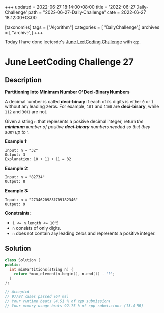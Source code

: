 +++
updated = 2022-06-27 18:14:00+08:00
title = "2022-06-27 Daily-Challenge"
path = "2022-06-27-Daily-Challenge"
date = 2022-06-27 18:12:00+08:00

[taxonomies]
tags = ["Algorithm"]
categories = [ "DailyChallenge",]
archives = [ "archive",]
+++

Today I have done leetcode's [June LeetCoding Challenge](https://leetcode.com/problems/partitioning-into-minimum-number-of-deci-binary-numbers/) with `cpp`.

<!-- more -->

# June LeetCoding Challenge 27

## Description

**Partitioning Into Minimum Number Of Deci-Binary Numbers**

A decimal number is called **deci-binary** if each of its digits is either `0` or `1` without any leading zeros. For example, `101` and `1100` are **deci-binary**, while `112` and `3001` are not.

Given a string `n` that represents a positive decimal integer, return *the **minimum** number of positive **deci-binary** numbers needed so that they sum up to* `n`*.*

 

**Example 1:**

```
Input: n = "32"
Output: 3
Explanation: 10 + 11 + 11 = 32
```

**Example 2:**

```
Input: n = "82734"
Output: 8
```

**Example 3:**

```
Input: n = "27346209830709182346"
Output: 9
```

 

**Constraints:**

- `1 <= n.length <= 10^5`
- `n` consists of only digits.
- `n` does not contain any leading zeros and represents a positive integer.

## Solution

``` cpp
class Solution {
public:
  int minPartitions(string n) {
    return *max_element(n.begin(), n.end()) - '0';
  }
};

// Accepted
// 97/97 cases passed (64 ms)
// Your runtime beats 14.51 % of cpp submissions
// Your memory usage beats 92.75 % of cpp submissions (13.4 MB)
```
